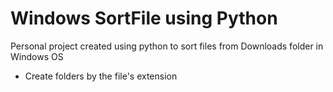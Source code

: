 # Windows SortFile using Python
Personal project created using python to sort files from Downloads folder in Windows OS
* Create folders by the file's extension

